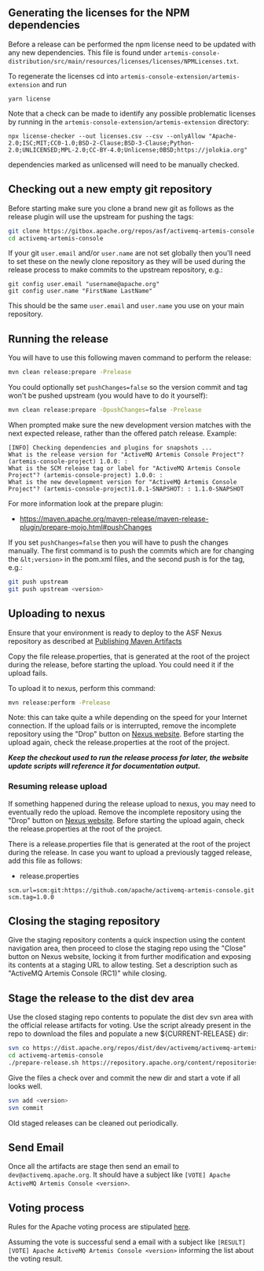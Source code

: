 ## Generating the licenses for the NPM dependencies

Before a release can be performed the npm license need to be updated with any new dependencies. This file is found under `artemis-console-distribution/src/main/resources/licenses/licenses/NPMLicenses.txt`.

To regenerate the licenses cd into `artemis-console-extension/artemis-extension` and run

```shell
yarn license
```

Note that a check can be made to identify any possible problematic licenses by running in the `artemis-console-extension/artemis-extension` directory:

```shell
npx license-checker --out licenses.csv --csv --onlyAllow "Apache-2.0;ISC;MIT;CC0-1.0;BSD-2-Clause;BSD-3-Clause;Python-2.0;UNLICENSED;MPL-2.0;CC-BY-4.0;Unlicense;0BSD;https://jolokia.org"
```

dependencies marked as unlicensed will need to be manually checked.

## Checking out a new empty git repository

Before starting make sure you clone a brand new git as follows as the release plugin will use the upstream for pushing the tags:

```sh
git clone https://gitbox.apache.org/repos/asf/activemq-artemis-console.git
cd activemq-artemis-console
```

If your git `user.email` and/or `user.name` are not set globally then you'll need to set these on the newly clone
repository as they will be used during the release process to make commits to the upstream repository, e.g.:

```
git config user.email "username@apache.org"
git config user.name "FirstName LastName"
```

This should be the same `user.email` and `user.name` you use on your main repository.

## Running the release

You will have to use this following maven command to perform the release:

```sh
mvn clean release:prepare -Prelease
```

You could optionally set `pushChanges=false` so the version commit and tag won't be pushed upstream (you would have to do it yourself):

```sh
mvn clean release:prepare -DpushChanges=false -Prelease
```

When prompted make sure the new development version matches with the next expected release, rather than the offered patch release. Example:

```
[INFO] Checking dependencies and plugins for snapshots ...
What is the release version for "ActiveMQ Artemis Console Project"? (artemis-console-project) 1.0.0: :
What is the SCM release tag or label for "ActiveMQ Artemis Console Project"? (artemis-console-project) 1.0.0: :
What is the new development version for "ActiveMQ Artemis Console Project"? (artemis-console-project)1.0.1-SNAPSHOT: : 1.1.0-SNAPSHOT
```

For more information look at the prepare plugin:

- https://maven.apache.org/maven-release/maven-release-plugin/prepare-mojo.html#pushChanges

If you set `pushChanges=false` then you will have to push the changes manually.  The first command is to push the commits
which are for changing the `&lt;version>` in the pom.xml files, and the second push is for the tag, e.g.:

```sh
git push upstream
git push upstream <version>
```

## Uploading to nexus

Ensure that your environment is ready to deploy to the ASF Nexus repository as described at
[Publishing Maven Artifacts](https://infra.apache.org/publishing-maven-artifacts.html)

Copy the file release.properties, that is generated at the root of the project during the release,
before starting the upload. You could need it if the upload fails.

To upload it to nexus, perform this command:

```sh
mvn release:perform -Prelease
```

Note: this can take quite a while depending on the speed for your Internet connection.
If the upload fails or is interrupted, remove the incomplete repository
using the "Drop" button on [Nexus website](https://repository.apache.org/#stagingRepositories).
Before starting the upload again, check the release.properties at the root of the project.

**_Keep the checkout used to run the release process for later, the website update scripts will reference it for documentation output._**


### Resuming release upload

If something happened during the release upload to nexus, you may need to eventually redo the upload.
Remove the incomplete repository using the "Drop" button on [Nexus website](https://repository.apache.org/#stagingRepositories).
Before starting the upload again, check the release.properties at the root of the project.

There is a release.properties file that is generated at the root of the project during the release.
In case you want to upload a previously tagged release, add this file as follows:

- release.properties
```
scm.url=scm:git:https://github.com/apache/activemq-artemis-console.git
scm.tag=1.0.0
```

## Closing the staging repository

Give the staging repository contents a quick inspection using the content navigation area, then proceed to close the
staging repo using the "Close" button on Nexus website, locking it from further modification and exposing its contents
at a staging URL to allow testing. Set a description such as "ActiveMQ Artemis Console <version> (RC1)" while closing.

## Stage the release to the dist dev area

Use the closed staging repo contents to populate the dist dev svn area
with the official release artifacts for voting. Use the script already present
in the repo to download the files and populate a new ${CURRENT-RELEASE} dir:

```sh
svn co https://dist.apache.org/repos/dist/dev/activemq/activemq-artemis-console/
cd activemq-artemis-console
./prepare-release.sh https://repository.apache.org/content/repositories/orgapacheactivemq-${NEXUS-REPO-ID} ${CURRENT-RELEASE}
```

Give the files a check over and commit the new dir and start a vote if all looks well.

```bash
svn add <version>
svn commit
```

Old staged releases can be cleaned out periodically.

## Send Email

Once all the artifacts are stage then send an email to `dev@activemq.apache.org`.  It should have a subject like `[VOTE]
Apache ActiveMQ Artemis Console <version>`. 

## Voting process

Rules for the Apache voting process are stipulated [here](https://www.apache.org/foundation/voting.html).

Assuming the vote is successful send a email with a subject like `[RESULT] [VOTE] Apache ActiveMQ Artemis Console <version>`
informing the list about the voting result.



